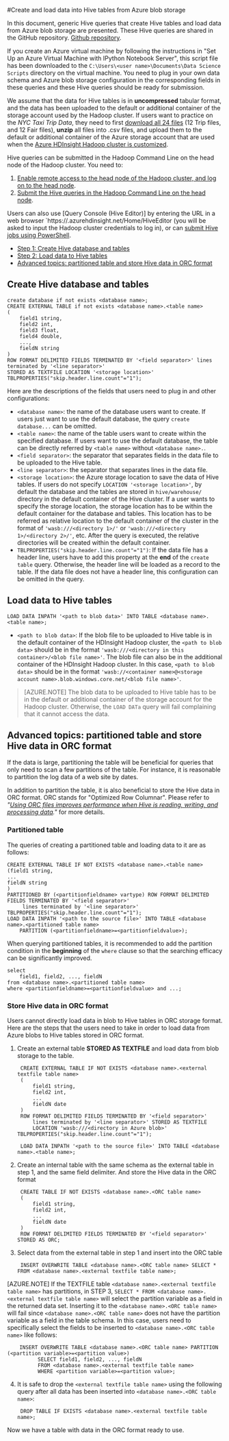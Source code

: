 <properties 
	pageTitle="Create and load data into Hive tables from Azure blob storage | Azure" 
	description="Create Hive tables and load data in blob to hive tables" 
	metaKeywords="" 
	services="machine-learning" 
	solutions="" 
	documentationCenter="" 
	authors="hangzh-msft" 
	manager="jacob.spoelstra" 
	editor="cgronlun"  />

<tags 
	ms.service="machine-learning" 
	ms.workload="data-services" 
	ms.tgt_pltfrm="na" 
	ms.devlang="na" 
	ms.topic="article" 
	ms.date="03/16/2015" 
	ms.author="hangzh;bradsev" />

 
#Create and load data into Hive tables from Azure blob storage
 
In this document, generic Hive queries that create Hive tables and load data from Azure blob storage are presented. These Hive queries are shared in the GitHub repository. [Github repository](https://github.com/Azure/Azure-MachineLearning-DataScience/tree/master/Misc/DataScienceProcess/DataScienceScripts/sample_hive_create_db_tbls_load_data_generic.hql). 

If you create an Azure virtual machine by following the instructions in "Set Up an Azure Virtual Machine with IPython Notebook Server", this script file has been downloaded to the `C:\Users\<user name>\Documents\Data Science Scripts` directory on the virtual machine. You need to plug in your own data schema and Azure blob storage configuration in the corresponding fields in these queries and these Hive queries should be ready for submission. 

We assume that the data for Hive tables is in **uncompressed** tabular format, and the data has been uploaded to the default or additional container of the storage account used by the Hadoop cluster. If users want to practice on the _NYC Taxi Trip Data_, they need to first [download all 24 files](http://www.andresmh.com/nyctaxitrips/) (12 Trip files, and 12 Fair files), **unzip** all files into .csv files, and upload them to the default or additional container of the Azure storage account that are used when the [Azure HDInsight Hadoop cluster is customized](machine-learning-data-science-customize-hadoop-cluster.html). 

Hive queries can be submitted in the Hadoop Command Line on the head node of the Hadoop cluster. You need to:

1. [Enable remote access to the head node of the Hadoop cluster, and log on to the head node](machine-learning-data-science-customize-hadoop-cluster.md).
2. [Submit the Hive queries in the Hadoop Command Line on the head node](machine-learning-data-science-hive-queries.md).

Users can also use [Query Console (Hive Editor)] by entering the URL in a web browser `https://<Hadoop cluster name>.azurehdinsight.net/Home/HiveEditor (you will be asked to input the Hadoop cluster credentials to log in), or can [submit Hive jobs using PowerShell](hdinsight-submit-hadoop-jobs-programmatically.md). 

- [Step 1: Create Hive database and tables](#create-tables)
- [Step 2: Load data to Hive tables](#load-data)
- [Advanced topics: partitioned table and store Hive data in ORC format](#partition-orc)

## <a name="create-tables"></a>Create Hive database and tables

    create database if not exists <database name>;
	CREATE EXTERNAL TABLE if not exists <database name>.<table name>
	(
		field1 string, 
		field2 int, 
		field3 float, 
		field4 double, 
		...,
		fieldN string
	) 
	ROW FORMAT DELIMITED FIELDS TERMINATED BY '<field separator>' lines terminated by '<line separator>' 
	STORED AS TEXTFILE LOCATION '<storage location>' TBLPROPERTIES("skip.header.line.count"="1");

Here are the descriptions of the fields that users need to plug in and other configurations:

- `<database name>`: the name of the database users want to create. If users just want to use the default database, the query `create database...` can be omitted. 
- `<table name>`: the name of the table users want to create within the specified database. If users want to use the default database, the table can be directly referred by `<table name>` without `<database name>.`.
- `<field separator>`: the separator that separates fields in the data file to be uploaded to the Hive table. 
- `<line separator>`: the separator that separates lines in the data file. 
- `<storage location>`: the Azure storage location to save the data of Hive tables. If users do not specify `LOCATION '<storage location>'`, by default the database and the tables are stored in `hive/warehouse/` directory in the default container of the Hive cluster. If a user wants to specify the storage location,  the storage location has to be within the default container for the database and tables. This location has to be referred as relative location to the default container of the cluster in the format of `'wasb:///<directory 1>/'` or `'wasb:///<directory 1>/<directory 2>/'`, etc. After the query is executed, the relative directories will be created within the default container. 
- `TBLPROPERTIES("skip.header.line.count"="1")`: If the data file has a header line, users have to add this property at the **end** of the `create table` query. Otherwise, the header line will be loaded as a record to the table. If the data file does not have a header line, this configuration can be omitted in the query. 

## <a name="load-data"></a>Load data to Hive tables

    LOAD DATA INPATH '<path to blob data>' INTO TABLE <database name>.<table name>;

- `<path to blob data>`: If the blob file to be uploaded to Hive table is in the default container of the HDInsight Hadoop cluster, the `<path to blob data>` should be in the format `'wasb:///<directory in this container>/<blob file name>'`. The blob file can also be in the additional container of the HDInsight Hadoop cluster. In this case, `<path to blob data>` should be in the format `'wasb://<container name>@<storage account name>.blob.windows.core.net/<blob file name>'`.
>[AZURE.NOTE] The blob data to be uploaded to Hive table has to be in the default or additional container of the storage account for the Hadoop cluster. Otherwise, the `LOAD DATa` query will fail complaining that it cannot access the data. 


## <a name="partition-orc"></a>Advanced topics: partitioned table and store Hive data in ORC format

If the data is large, partitioning the table will be beneficial for queries that only need to scan a few partitions of the table. For instance,  it is reasonable to partition the log data of a web site by dates. 

In addition to partition the table, it is also beneficial to store the Hive data in ORC format. ORC stands for "Optimized Row Columnar".  Please refer to _"[Using ORC files improves performance when Hive is reading, writing, and processing data](https://cwiki.apache.org/confluence/display/Hive/LanguageManual+ORC#LanguageManualORC-ORCFiles)."_ for more details.

### Partitioned table

The queries of creating a partitioned table and loading data to it are as follows:

    CREATE EXTERNAL TABLE IF NOT EXISTS <database name>.<table name>
	(field1 string,
	...
	fieldN string
	)
    PARTITIONED BY (<partitionfieldname> vartype) ROW FORMAT DELIMITED FIELDS TERMINATED BY '<field separator>'
		 lines terminated by '<line separator>' TBLPROPERTIES("skip.header.line.count"="1");
	LOAD DATA INPATH '<path to the source file>' INTO TABLE <database name>.<partitioned table name> 
		PARTITION (<partitionfieldname>=<partitionfieldvalue>);

When querying partitioned tables, it is recommended to add the partition condition in the **beginning** of the `where` clause so that the searching efficacy can be significantly improved. 

    select 
		field1, field2, ..., fieldN
	from <database name>.<partitioned table name> 
	where <partitionfieldname>=<partitionfieldvalue> and ...;

### <a name="orc"></a>Store Hive data in ORC format

Users cannot directly load data in blob to Hive tables in ORC storage format. Here are the steps that the users need to take in order to load data from Azure blobs to Hive tables stored in ORC format. 

1. Create an external table **STORED AS TEXTFILE** and load data from blob storage to the table.

		CREATE EXTERNAL TABLE IF NOT EXISTS <database name>.<external textfile table name>
		(
			field1 string,
			field2 int,
			...
			fieldN date
		)
		ROW FORMAT DELIMITED FIELDS TERMINATED BY '<field separator>' 
			lines terminated by '<line separator>' STORED AS TEXTFILE 
			LOCATION 'wasb:///<directory in Azure blob>' TBLPROPERTIES("skip.header.line.count"="1");

		LOAD DATA INPATH '<path to the source file>' INTO TABLE <database name>.<table name>;

2. Create an internal table with the same schema as the external table in step 1, and the same field delimiter. And store the Hive data in the ORC format

		CREATE TABLE IF NOT EXISTS <database name>.<ORC table name> 
		(
			field1 string,
			field2 int,
			...
			fieldN date
		) 
		ROW FORMAT DELIMITED FIELDS TERMINATED BY '<field separator>' STORED AS ORC;

3. Select data from the external table in step 1 and insert into the ORC table

		INSERT OVERWRITE TABLE <database name>.<ORC table name> SELECT * FROM <database name>.<external textfile table name>;

[AZURE.NOTE] If the TEXTFILE table `<database name>.<external textfile table name>` has partitions, in STEP 3, `SELECT * FROM <database name>.<external textfile table name>` will select the partition variable as a field in the returned data set. Inserting it to the `<database name>.<ORC table name>` will fail since `<database name>.<ORC table name>` does not have the partition variable as a field in the table schema. In this case, users need to specifically select the fields to be inserted to `<database name>.<ORC table name>` like follows:

		INSERT OVERWRITE TABLE <database name>.<ORC table name> PARTITION (<partition variable>=<partition value>)
		      SELECT field1, field2, ..., fieldN
		      FROM <database name>.<external textfile table name> 
		      WHERE <partition variable>=<partition value>;

4. It is safe to drop the `<external textfile table name>` using the following query after all data has been inserted into `<database name>.<ORC table name>`:

		DROP TABLE IF EXISTS <database name>.<external textfile table name>;

Now we have a table with data in the ORC format ready to use. 